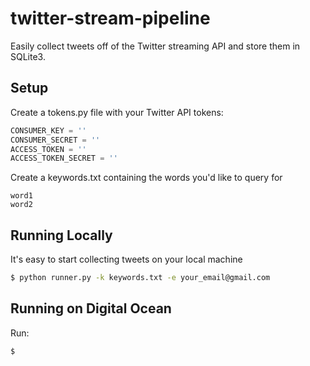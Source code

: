 twitter-stream-pipeline
===========

Easily collect tweets off of the Twitter streaming API and store them in SQLite3. 

Setup
-----
Create a tokens.py file with your Twitter API tokens:
```python
CONSUMER_KEY = ''
CONSUMER_SECRET = ''
ACCESS_TOKEN = ''
ACCESS_TOKEN_SECRET = ''
```

Create a keywords.txt containing the words you'd like to query for
```
word1
word2
```

Running Locally
---------------

It's easy to start collecting tweets on your local machine
```bash
$ python runner.py -k keywords.txt -e your_email@gmail.com
```


Running on Digital Ocean
------------------------



Run:
```bash
$ 
```

